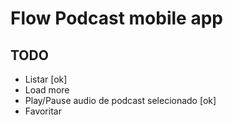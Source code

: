 # Flow Podcast mobile app

## TODO

- Listar [ok]
- Load more
- Play/Pause audio de podcast selecionado [ok]
- Favoritar